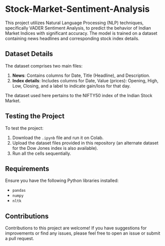 # Stock-Market-Sentiment-Analysis

This project utilizes Natural Language Processing (NLP) techniques, specifically VADER Sentiment Analysis, to predict the behavior of Indian Market Indices with significant accuracy. The model is trained on a dataset containing news headlines and corresponding stock index details.

## Dataset Details

The dataset comprises two main files:

1. **News**: Contains columns for Date, Title (Headline), and Description.
2. **Index details**: Includes columns for Date, Value (prices): Opening, High, Low, Closing, and a label to indicate gain/loss for that day.

The dataset used here pertains to the NIFTY50 index of the Indian Stock Market.

## Testing the Project

To test the project:

1. Download the `.ipynb` file and run it on Colab.
2. Upload the dataset files provided in this repository (an alternate dataset for the Dow Jones index is also available).
3. Run all the cells sequentially.

## Requirements

Ensure you have the following Python libraries installed:

- `pandas`
- `numpy`
- `nltk`

## Contributions

Contributions to this project are welcome! If you have suggestions for improvements or find any issues, please feel free to open an issue or submit a pull request.
